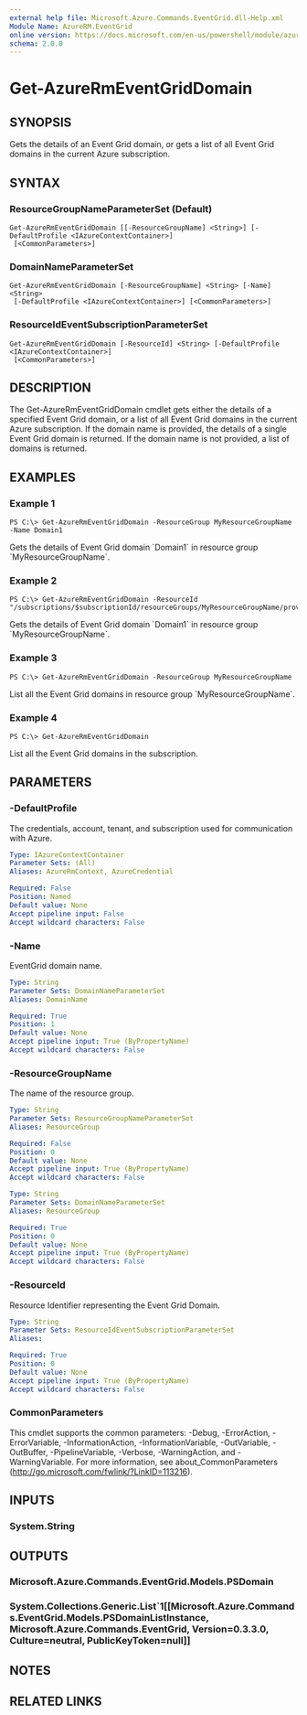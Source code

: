 ```yaml
---
external help file: Microsoft.Azure.Commands.EventGrid.dll-Help.xml
Module Name: AzureRM.EventGrid
online version: https://docs.microsoft.com/en-us/powershell/module/azurerm.eventgrid/get-azurermeventgriddomain
schema: 2.0.0
---
```


# Get-AzureRmEventGridDomain

## SYNOPSIS
Gets the details of an Event Grid domain, or gets a list of all Event Grid domains in the current Azure subscription.

## SYNTAX

### ResourceGroupNameParameterSet (Default)
```
Get-AzureRmEventGridDomain [[-ResourceGroupName] <String>] [-DefaultProfile <IAzureContextContainer>]
 [<CommonParameters>]
```

### DomainNameParameterSet
```
Get-AzureRmEventGridDomain [-ResourceGroupName] <String> [-Name] <String>
 [-DefaultProfile <IAzureContextContainer>] [<CommonParameters>]
```

### ResourceIdEventSubscriptionParameterSet
```
Get-AzureRmEventGridDomain [-ResourceId] <String> [-DefaultProfile <IAzureContextContainer>]
 [<CommonParameters>]
```

## DESCRIPTION
The Get-AzureRmEventGridDomain cmdlet gets either the details of a specified Event Grid domain, or a list of all Event Grid domains in the current Azure subscription.
If the domain name is provided, the details of a single Event Grid domain is returned. 
If the domain name is not provided, a list of domains is returned.

## EXAMPLES

### Example 1
```
PS C:\> Get-AzureRmEventGridDomain -ResourceGroup MyResourceGroupName -Name Domain1
```

Gets the details of Event Grid domain \`Domain1\` in resource group \`MyResourceGroupName\`.

### Example 2
```
PS C:\> Get-AzureRmEventGridDomain -ResourceId "/subscriptions/$subscriptionId/resourceGroups/MyResourceGroupName/providers/Microsoft.EventGrid/domains/Domain1"
```

Gets the details of Event Grid domain \`Domain1\` in resource group \`MyResourceGroupName\`.

### Example 3
```
PS C:\> Get-AzureRmEventGridDomain -ResourceGroup MyResourceGroupName
```

List all the Event Grid domains in resource group \`MyResourceGroupName\`.

### Example 4
```
PS C:\> Get-AzureRmEventGridDomain
```

List all the Event Grid domains in the subscription.

## PARAMETERS

### -DefaultProfile
The credentials, account, tenant, and subscription used for communication with Azure.

```yaml
Type: IAzureContextContainer
Parameter Sets: (All)
Aliases: AzureRmContext, AzureCredential

Required: False
Position: Named
Default value: None
Accept pipeline input: False
Accept wildcard characters: False
```

### -Name
EventGrid domain name.

```yaml
Type: String
Parameter Sets: DomainNameParameterSet
Aliases: DomainName

Required: True
Position: 1
Default value: None
Accept pipeline input: True (ByPropertyName)
Accept wildcard characters: False
```

### -ResourceGroupName
The name of the resource group.

```yaml
Type: String
Parameter Sets: ResourceGroupNameParameterSet
Aliases: ResourceGroup

Required: False
Position: 0
Default value: None
Accept pipeline input: True (ByPropertyName)
Accept wildcard characters: False
```

```yaml
Type: String
Parameter Sets: DomainNameParameterSet
Aliases: ResourceGroup

Required: True
Position: 0
Default value: None
Accept pipeline input: True (ByPropertyName)
Accept wildcard characters: False
```

### -ResourceId
Resource Identifier representing the Event Grid Domain.

```yaml
Type: String
Parameter Sets: ResourceIdEventSubscriptionParameterSet
Aliases:

Required: True
Position: 0
Default value: None
Accept pipeline input: True (ByPropertyName)
Accept wildcard characters: False
```

### CommonParameters
This cmdlet supports the common parameters: -Debug, -ErrorAction, -ErrorVariable, -InformationAction, -InformationVariable, -OutVariable, -OutBuffer, -PipelineVariable, -Verbose, -WarningAction, and -WarningVariable. For more information, see about_CommonParameters (http://go.microsoft.com/fwlink/?LinkID=113216).

## INPUTS

### System.String

## OUTPUTS

### Microsoft.Azure.Commands.EventGrid.Models.PSDomain

### System.Collections.Generic.List`1[[Microsoft.Azure.Commands.EventGrid.Models.PSDomainListInstance, Microsoft.Azure.Commands.EventGrid, Version=0.3.3.0, Culture=neutral, PublicKeyToken=null]]

## NOTES

## RELATED LINKS
